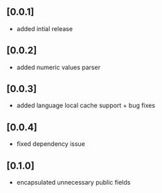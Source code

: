 ## [0.0.1]

* added intial release

## [0.0.2]

* added numeric values parser

## [0.0.3]

* added language local cache support + bug fixes

## [0.0.4]

* fixed dependency issue

## [0.1.0]

* encapsulated unnecessary public fields

